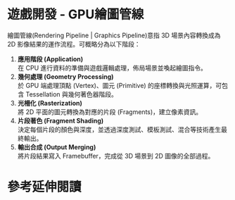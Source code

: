 # 遊戲開發 - GPU繪圖管線
繪圖管線(Rendering Pipeline | Graphics Pipeline)意指 3D 場景內容轉換成為 2D 影像結果的運作流程。可概略分為以下階段：
1. **應用階段 (Application)**  
   在 CPU 進行資料的準備與遊戲邏輯處理，佈局場景並喚起繪圖指令。
2. **幾何處理 (Geometry Processing)**  
   於 GPU 端處理頂點 (Vertex)、圖元 (Primitive) 的座標轉換與光照運算，可包含 Tessellation 與幾何著色器階段。
3. **光柵化 (Rasterization)**  
   將 2D 平面的圖元轉換為對應的片段 (Fragments)，建立像素資訊。
4. **片段著色 (Fragment Shading)**  
   決定每個片段的顏色與深度，並透過深度測試、模板測試、混合等技術產生最終輸出。
5. **輸出合成 (Output Merging)**  
   將片段結果寫入 Framebuffer，完成從 3D 場景到 2D 圖像的全部過程。

# 參考延伸閱讀
